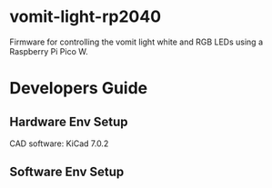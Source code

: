# vomit-light-rp2040
Firmware for controlling the vomit light white and RGB LEDs using a Raspberry Pi Pico W.

# Developers Guide
## Hardware Env Setup
CAD software: KiCad 7.0.2

## Software Env Setup